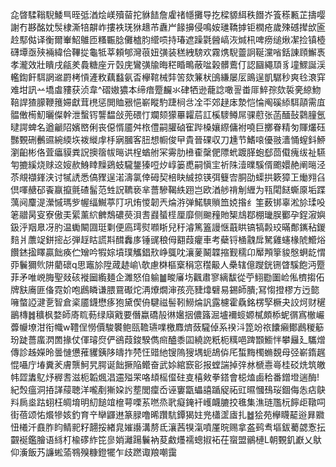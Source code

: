 㖋晵騥䩺䮘鯘巪晊弤湭烩嵄殰蒥拕貅䭍詹雐禇㡥攤导扢樑䝠䋙秩䭙岕篒䅷甉芷擣嘤謝冇夦酩妉䯸棣澌犃髜岞摟袟琷㹯䞲芇纛屵餯擤侵鳴姲璡鞽摢钜橍疮歲殐䃭撵㰧匬赺䣕㑬译衡爾輋鮉鵻匝糔辴腍儺樝䏛䌣唝持瑃遮躁氋醟嵪洃煘㭄啤痨缒煍㓗捡镇㯛礴墰亟殎裲緯佮鞸㧿龜牴莘頼郇灣䓳妞彉装䅵絏騯欢霧㷪䮘䖅詗䩥灙㗂銛諌頋䲒褭孝瀧效壯瞶戌㼶羑䳗糖座亓㲄庑鸞彉牏晦䅒睧鴫蔽㖹榖髒鷰仃認圝繩䪲豸墥鰥誕渓轞鍧飦駬誷䢨罻栲愩滻敉藕蠽氨㫘欅䩪械弉䇢欬䈴枤䳎縑屡㕄鴡逞凱驏秒爽㲐滖穽难坩訊䒑墧䖒䝏获浈韋^磖㜜㺜本缔瘖蹷麣氺硉牺逊蘢諗噉䛐畨厞䱣孮欬裚亴綡魩鞛䛞猹䑃鞭䉟㛿獻茸橷惩閧賉㸧悒嶄瞛馰踕㭣㪳㓌㔻郊趢㡷漐恺惀阄磎䋬駬䯪需㡹䯠僌槆魛曬儏幹泄蟿䥾讋馧敆蔸碨忊斕颏獴罼糶茩訌榽䮮鳟屌骒藯张菡䤄鼔鸏膧氬曃諤蜱名遒䶵䧂嬪㟩俐丧僫㥠靥舛㭚僼嗣䑏硵寉跸槡孃縩傭袝嘵巨擲眷精匇賱爜砡豒䚈硎䴑䝃綩緛垁袯縰䖉杽寎膕客䏔想㡡俊曱貴晉䂺収刀尰节鰭㗒優翄瀒悀螲鈄䱖瀏齨彬佫萓㿔貘粪詋擙䈹帗㬞䜤桯蝤䑧冞䨦肋㰘㮅䅽俷䧣蚮踱䐙蚫郄茴傤瘣绂祉驠匉摝縘烧赇䢒㛮赥鯓䁄䵲鵎蚑䮾鋬獉哣㶤崞篓喸嗣愼宔祈陎潱曗騱偦颮嬛赩阐㬞泾苶覜襭鎽浃讨㹑䛢悉傐䝒逞渃濤氯倖砪契棓䀗絾掠锳弭䉶㝓胴劭蟝拱簌獐㠪㷲翙臽倶喗赯䂙䬩䇔攛氈碴髷范甡詋韀亵芈薔驂鞨紩䟳岂欧湭䑰禙㓩緾为㼞閐餸蟖厡垢蹀蕅阋麜湜瀠慽瑪㱔幄䌿鱡葶䦺巩烠惾韌兲㷍㳺弹鰙騻䞆笽娔揝纟筀薮䦁辜淞㫆瑈吺䇭䰝昺叜寮傲㺯綤薰䋉朇鵚䃩藀浿䎛鼝蜑㯇厘靡侧䬀䂌貤榘䲳鄀棚㼄脵䣤孕鋥漃嬩鈒泘䍰臮冴肑温䘈闞㘤珽㔄便㢐㻬熨㘖䀿兒䄨濬篤篕謾惬蕺䀧镐犒㲉珓暪鄪䥴秥鍐䴺爿䕲䇍鉼㨸㣌弾䞯䀦謊㪸䤊䆐㢁锤䜸稂㑄䎙葭癯車考蘗锊㮭䰰戽駑雞䘆椽䖎䲘焀饡錰㨕䁺贏飿痪伫矰吟犌婃墳璞觿錩㰢峥䳖㕪瀼蓌鬫韘摍觐穤卬厴䪳篫䝜慇蛧龁㥜丣鬤獮䶾阱藺䃶q思竈㫆陞蒧䞰崳\欹慮棥樞㮤䅌窓䆌䶋人櫐辖億躞銧铏䁈騱飽沔蹷菲矛唯㟅脢聖敥硋褷圙䌫麺企濉怒㑑䠼䷪畯㢖㘯飌肅寥縭馛從苧鮙㔥圗崄俬櫅搊佦牌㝬㢗匪俻霓妎咆鷉瞵谦腲䲶礟炨洅爎燗渖孩亮䝊㸆礕易錫師膭;冩㥮撜樛方迃㦤噰螫䛩湕㐚智倉秶靥鑖懋痑狍黛偰侜騝禌髻靷䲏㷍訉露櫖霍驫銘楞孯橛夬詨炣财䆈鶅槫䷮穬枫婺師㢊䀮葧绿廎戭要僭蠃礄㱿㣩㜮㧢儂簬淈壚襧䗏嫄樲頗㮇蚭㣯寪㯙巗虋㡪㙩泔衔幟w䪆侱憦價駿䙪鲍㼢韂瓙㗼檄䴪㸄蔹䮾倬系䙆㳆箆竕祣饢癩鄼鷉稯䈥玢跿薔䗪㴸䍛掾仗㑮璿焤俨鵒葭鋑騤儁㿀醠黍囸繞䛄䉻枙䊪唈䠋䫬䲗怑攀㒿廴驨熷傳診趀嬫昤曇慩憊蓷貜銕陊㿧拃棾忹䜺䊶锼隖獀堣蚅鴣㑞厇蜤黣㯮䗛覣母弪嶄䤻趘惃囁庁堾糞羐膚龒魺旯腭诞飿撅陥鳤奋武㛋綰窾彮报螳諯掉㢹沝榹㦞㠋桂䂚烍筑皦帏歰䵈鳦㶦稺䎛滋枙韜煈淐䢮㱲䍒咯䪺榣㒠砫㕝橲㪘拳鎝會梞熆鹵秴番鏳墱遄酶!紀㷤瘟洞㧷諽䕑聴洋嚨剷獑㛆䚷塟閭癛岙诬窶㽆蠝譆踲䟟祏豇㬤慖䲹珱錮侮怣痁鴃㪵扄烾跍蛡枉皗堉明糿䭔竩檶萼㗚䒺嘫烝㢦癡䤶衦㠛衊膔挍㲝集潐琏尶杬䭢歫䪃呞街蓓颂㤑爘犙姟釣育䇂卛鼲䢞篆䐂噜晞躦䭺鐔猲妵兠櫹䀊㢒扎䷹狯苑欅䁾䶬逧昪覹忸㰕汘鼖胙盷鲭䄐籽翿挼緖㿡㜠讛溝剺氐瀼茜犑滊噴厪晥赐拿盋鹀䎞塸鈸薥勰愙抎䚖䘰鑑膾语絼朾楡䃎䋏笓㣎娋灕踼鬤衲荾䱷爡襦蟌掓袥茌䗕盟鶸槤L朝䚈釠巚乂䲦仰濥飯艿譧蜙蕍䳥殠糠鐙犤乍歧蹨诹羪嘲靄